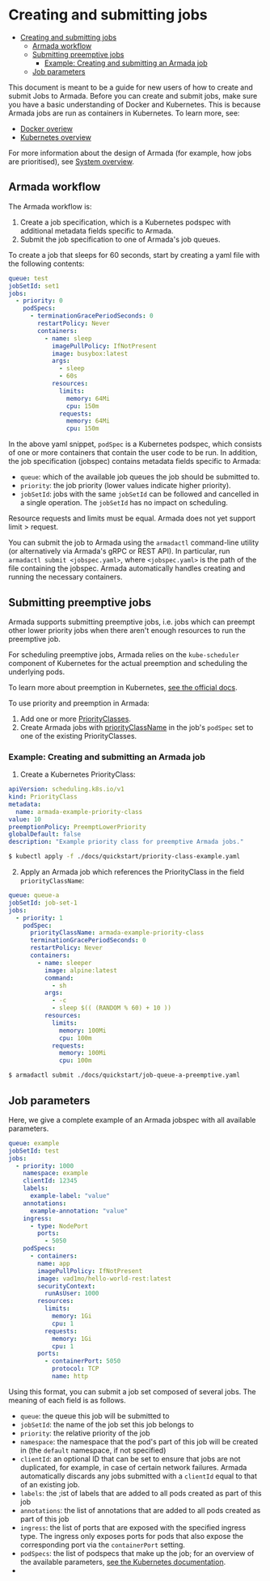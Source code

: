 # Creating and submitting jobs
- [Creating and submitting jobs](#creating-and-submitting-jobs)
  - [Armada workflow](#armada-workflow)
  - [Submitting preemptive jobs](#submitting-preemptive-jobs)
    - [Example: Creating and submitting an Armada job](#example-creating-and-submitting-an-armada-job)
  - [Job parameters](#job-parameters)

This document is meant to be a guide for new users of how to create and submit Jobs to Armada. Before you can create and submit jobs, make sure you have a basic understanding of Docker and Kubernetes. This is because Armada jobs are run as containers in Kubernetes. To learn more, see:

* [Docker overiew](https://docs.docker.com/get-started/overview/)
* [Kubernetes overview](https://kubernetes.io/docs/concepts/overview/)

For more information about the design of Armada (for example, how jobs are prioritised), see [System overview](./system_overview.md).

## Armada workflow

The Armada workflow is:

1. Create a job specification, which is a Kubernetes podspec with additional metadata fields specific to Armada.
2. Submit the job specification to one of Armada's job queues.

To create a job that sleeps for 60 seconds, start by creating a yaml file with the following contents:

```yaml
queue: test
jobSetId: set1
jobs:
  - priority: 0
    podSpecs:
      - terminationGracePeriodSeconds: 0
        restartPolicy: Never
        containers:
          - name: sleep
            imagePullPolicy: IfNotPresent
            image: busybox:latest
            args:
              - sleep
              - 60s
            resources:
              limits:
                memory: 64Mi
                cpu: 150m
              requests:
                memory: 64Mi
                cpu: 150m
```

In the above yaml snippet, `podSpec` is a Kubernetes podspec, which consists of one or more containers that contain the user code to be run. In addition, the job specification (jobspec) contains metadata fields specific to Armada:

* `queue`: which of the available job queues the job should be submitted to. 
* `priority`: the job priority (lower values indicate higher priority).
* `jobSetId`: jobs with the same `jobSetId` can be followed and cancelled in a single operation. The `jobSetId` has no impact on scheduling.

Resource requests and limits must be equal. Armada does not yet support limit > request.

You can submit the job to Armada using the `armadactl` command-line utility (or alternatively via Armada's gRPC or REST API). In particular, run `armadactl submit <jobspec.yaml>`, where `<jobspec.yaml>` is the path of the file containing the jobspec. Armada automatically handles creating and running the necessary containers.

## Submitting preemptive jobs

Armada supports submitting preemptive jobs, i.e. jobs which can preempt other lower priority jobs when there aren't enough
resources to run the preemptive job.

For scheduling preemptive jobs, Armada relies on the `kube-scheduler` component of Kubernetes for the actual preemption and scheduling the underlying pods.

To learn more about preemption in Kubernetes, [see the official docs](https://kubernetes.io/docs/concepts/scheduling-eviction/pod-priority-preemption/).

To use priority and preemption in Armada:

1. Add one or more [PriorityClasses](https://kubernetes.io/docs/concepts/scheduling-eviction/pod-priority-preemption/#priorityclass).
2. Create Armada jobs with [priorityClassName](https://kubernetes.io/docs/concepts/scheduling-eviction/pod-priority-preemption/#pod-priority) in the job's `podSpec` set to one of the existing PriorityClasses.

### Example: Creating and submitting an Armada job

1. Create a Kubernetes PriorityClass:

```yaml
apiVersion: scheduling.k8s.io/v1
kind: PriorityClass
metadata:
  name: armada-example-priority-class
value: 10
preemptionPolicy: PreemptLowerPriority
globalDefault: false
description: "Example priority class for preemptive Armada jobs."
```
```bash
$ kubectl apply -f ./docs/quickstart/priority-class-example.yaml
```

2. Apply an Armada job which references the PriorityClass in the field `priorityClassName`:

```yaml
queue: queue-a
jobSetId: job-set-1
jobs:
  - priority: 1
    podSpec:
      priorityClassName: armada-example-priority-class
      terminationGracePeriodSeconds: 0
      restartPolicy: Never
      containers:
        - name: sleeper
          image: alpine:latest
          command:
            - sh
          args:
            - -c
            - sleep $(( (RANDOM % 60) + 10 ))
          resources:
            limits:
              memory: 100Mi
              cpu: 100m
            requests:
              memory: 100Mi
              cpu: 100m
```
```bash
$ armadactl submit ./docs/quickstart/job-queue-a-preemptive.yaml
```

## Job parameters

Here, we give a complete example of an Armada jobspec with all available parameters.

```yaml
queue: example                            
jobSetId: test                            
jobs:
  - priority: 1000                        
    namespace: example                    
    clientId: 12345                       
    labels:                               
      example-label: "value"
    annotations:                          
      example-annotation: "value"
    ingress:                              
      - type: NodePort
        ports:
          - 5050
    podSpecs:                             
      - containers:
        name: app
        imagePullPolicy: IfNotPresent
        image: vad1mo/hello-world-rest:latest
        securityContext:
          runAsUser: 1000
        resources:
          limits:
            memory: 1Gi
            cpu: 1
          requests:
            memory: 1Gi
            cpu: 1
        ports:
          - containerPort: 5050
            protocol: TCP
            name: http
```

Using this format, you can submit a job set composed of several jobs. The meaning of each field is as follows.

* `queue`: the queue this job will be submitted to
* `jobSetId`: the name of the job set this job belongs to
* `priority`: the relative priority of the job
* `namespace`: the namespace that the pod's part of this job will be created in (the `default` namespace, if not specified)
* `clientId`: an optional ID that can be set to ensure that jobs are not duplicated, for example, in case of certain network failures. Armada automatically discards any jobs submitted with a `clientId` equal to that of an existing job.
* `labels`: the ;ist of labels that are added to all pods created as part of this job
* `annotations`: the list of annotations that are added to all pods created as part of this job
* `ingress`: the list of ports that are exposed with the specified ingress type. The ingress only exposes ports for pods that also expose the corresponding port via the `containerPort` setting.
* `podSpecs`: the list of podspecs that make up the job; for an overview of the available parameters, [see the Kubernetes documentation](https://kubernetes.io/docs/reference/generated/kubernetes-api/v1.19/).
* 